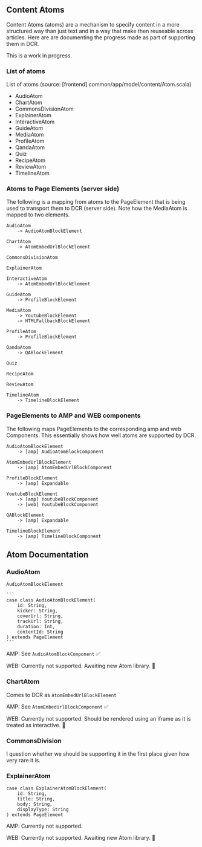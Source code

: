 ## Content Atoms

Content Atoms (atoms) are a mechanism to specify content in a more structured way than just text and in a way that make then reuseable across articles. Here are are documenting the progress made as part of supporting them in DCR.

This is a work in progress.

### List of atoms

List of atoms (source: [frontend] common/app/model/content/Atom.scala)

- AudioAtom
- ChartAtom
- CommonsDivisionAtom
- ExplainerAtom
- InteractiveAtom
- GuideAtom
- MediaAtom
- ProfileAtom
- QandaAtom
- Quiz
- RecipeAtom
- ReviewAtom
- TimelineAtom

### Atoms to Page Elements (server side)

The following is a mapping from atoms to the PageElement that is being used to transport them to DCR (server side). Note how the MediaAtom is mapped to two elements.

```
AudioAtom
    -> AudioAtomBlockElement

ChartAtom
    -> AtomEmbedUrlBlockElement

CommonsDivisionAtom

ExplainerAtom

InteractiveAtom
    -> AtomEmbedUrlBlockElement

GuideAtom
    -> ProfileBlockElement

MediaAtom
    -> YoutubeBlockElement
    -> HTMLFallbackBlockElement

ProfileAtom
    -> ProfileBlockElement

QandaAtom
    -> QABlockElement

Quiz

RecipeAtom

ReviewAtom

TimelineAtom
    -> TimelineBlockElement
```

### PageElements to AMP and WEB components

The following maps PageElements to the corresponding amp and web Components. This essentially shows how well atoms are supported by DCR.

```
AudioAtomBlockElement
    -> [amp] AudioAtomBlockComponent

AtomEmbedUrlBlockElement
    -> [amp] AtomEmbedUrlBlockComponent

ProfileBlockElement
    -> [amp] Expandable

YoutubeBlockElement
    -> [amp] YoutubeBlockComponent
    -> [web] YoutubeBlockComponent

QABlockElement
    -> [amp] Expandable

TimelineBlockElement
    -> [amp] TimelineBlockComponent
```

## Atom Documentation

### AudioAtom

`AudioAtomBlockElement`

	```
	case class AudioAtomBlockElement(
	    id: String, 
	    kicker: String, 
	    coverUrl: String, 
	    trackUrl: String, 
	    duration: Int, 
	    contentId: String
	) extends PageElement
	```

AMP: See `AudioAtomBlockComponent` ✅

WEB: Currently not supported. Awaiting new Atom library. 🚧

### ChartAtom

Comes to DCR as `AtomEmbedUrlBlockElement` 

AMP: See `AtomEmbedUrlBlockComponent` ✅

WEB: Currently not supported. Should be rendered using an iframe as it is treated as interactive. 🚧

### CommonsDivision

I question whether we should be supporting it in the first place given how very rare it is.

### ExplainerAtom
```
case class ExplainerAtomBlockElement(
    id: String, 
    title: String, 
    body: String, 
    displayType: String
) extends PageElement
```

AMP: Currently not supported.

WEB: Currently not supported. Awaiting new Atom library. 🚧
